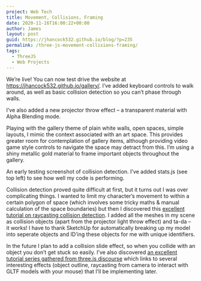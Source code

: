 ```yaml
---
project: Web Tech
title: Movement, Collisions, Framing
date: 2020-11-16T16:00:22+00:00
author: James
layout: post
guid: https://jhancock532.github.io/blog/?p=235
permalink: /three-js-movement-collisions-framing/
tags:
  - ThreeJS
  - Web Projects
---
```

We&#8217;re live! You can now test drive the website at <https://jhancock532.github.io/gallery/>. I&#8217;ve added keyboard controls to walk around, as well as basic collision detection so you can&#8217;t phase through walls.

<img loading="lazy" src="https://jhancock532.github.io/blog/wp-content/uploads/2020/11/projector-effect-1024x576.jpg" alt="" class="wp-image-237" srcset="https://jhancock532.github.io/blog/wp-content/uploads/2020/11/projector-effect-1024x576.jpg 1024w, https://jhancock532.github.io/blog/wp-content/uploads/2020/11/projector-effect-300x169.jpg 300w, https://jhancock532.github.io/blog/wp-content/uploads/2020/11/projector-effect-768x432.jpg 768w, https://jhancock532.github.io/blog/wp-content/uploads/2020/11/projector-effect-1536x864.jpg 1536w, https://jhancock532.github.io/blog/wp-content/uploads/2020/11/projector-effect.jpg 1920w" sizes="(max-width: 767px) 89vw, (max-width: 1000px) 54vw, (max-width: 1071px) 543px, 580px" />I&#8217;ve also added a new projector throw effect &#8211; a transparent material with Alpha Blending mode.<!--more-->

Playing with the gallery theme of plain white walls, open spaces, simple layouts, I mimic the context associated with an art space. This provides greater room for contemplation of gallery items, although providing video game style controls to navigate the space may detract from this. I&#8217;m using a shiny metallic gold material to frame important objects throughout the gallery.

<img loading="lazy" src="https://jhancock532.github.io/blog/wp-content/uploads/2020/11/Collision-Detection-Early-Testing-1024x814.jpg" alt="" class="wp-image-245" srcset="https://jhancock532.github.io/blog/wp-content/uploads/2020/11/Collision-Detection-Early-Testing-1024x814.jpg 1024w, https://jhancock532.github.io/blog/wp-content/uploads/2020/11/Collision-Detection-Early-Testing-300x238.jpg 300w, https://jhancock532.github.io/blog/wp-content/uploads/2020/11/Collision-Detection-Early-Testing-768x610.jpg 768w, https://jhancock532.github.io/blog/wp-content/uploads/2020/11/Collision-Detection-Early-Testing.jpg 1280w" sizes="(max-width: 767px) 89vw, (max-width: 1000px) 54vw, (max-width: 1071px) 543px, 580px" />An early testing screenshot of collision detection. I&#8217;ve added stats.js (see top left) to see how well my code is performing.

Collision detection proved quite difficult at first, but it turns out I was over complicating things. I wanted to limit my character&#8217;s movement to within a certain polygon of space (which involves some tricky maths & manual calculation of the space boundaries) but then I discovered this <a href="http://stemkoski.github.io/Three.js/Collision-Detection.html" data-type="URL" data-id="http://stemkoski.github.io/Three.js/Collision-Detection.html">excellent tutorial on raycasting collision detection</a>. I added all the meshes in my scene as collision objects (apart from the projector light throw effect) and ta-da &#8211; it works! I have to thank SketchUp for automatically breaking up my model into seperate objects and ID&#8217;ing these objects for me with unique identifiers.

In the future I plan to add a collision slide effect, so when you collide with an object you don&#8217;t get stuck so easily. I&#8217;ve also discovered <a href="https://hofk.de/main/discourse.threejs/" data-type="URL" data-id="https://hofk.de/main/discourse.threejs/">an excellent tutorial series gathered from three.js discourse</a> which links to several interesting effects (object outline, raycasting from camera to interact with GLTF models with your mouse) that I&#8217;ll be implementing later.